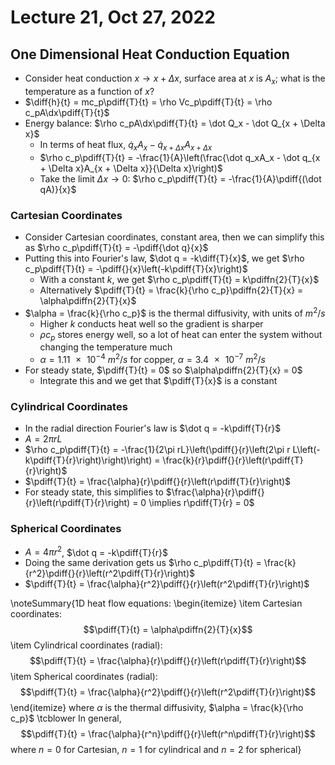 # Lecture 21, Oct 27, 2022

## One Dimensional Heat Conduction Equation

* Consider heat conduction $x \to x + \Delta x$, surface area at $x$ is $A_x$; what is the temperature as a function of $x$?
* $\diff{h}{t} = mc_p\pdiff{T}{t} = \rho Vc_p\pdiff{T}{t} = \rho c_pA\dx\pdiff{T}{t}$
* Energy balance: $\rho c_pA\dx\pdiff{T}{t} = \dot Q_x - \dot Q_{x + \Delta x}$
	* In terms of heat flux, $\dot q_xA_x - \dot q_{x + \Delta x}A_{x + \Delta x}$
	* $\rho c_p\pdiff{T}{t} = -\frac{1}{A}\left(\frac{\dot q_xA_x - \dot q_{x + \Delta x}A_{x + \Delta x}}{\Delta x}\right)$
	* Take the limit $\Delta x \to 0$: $\rho c_p\pdiff{T}{t} = -\frac{1}{A}\pdiff{(\dot qA)}{x}$

### Cartesian Coordinates

* Consider Cartesian coordinates, constant area, then we can simplify this as $\rho c_p\pdiff{T}{t} = -\pdiff{\dot q}{x}$
* Putting this into Fourier's law, $\dot q = -k\diff{T}{x}$, we get $\rho c_p\pdiff{T}{t} = -\pdiff{}{x}\left(-k\pdiff{T}{x}\right)$
	* With a constant $k$, we get $\rho c_p\pdiff{T}{t} = k\pdiffn{2}{T}{x}$
	* Alternatively $\pdiff{T}{t} = \frac{k}{\rho c_p}\pdiffn{2}{T}{x} = \alpha\pdiffn{2}{T}{x}$
* $\alpha = \frac{k}{\rho c_p}$ is the thermal diffusivity, with units of $\si{m^2/s}$
	* Higher $k$ conducts heat well so the gradient is sharper
	* $\rho c_p$ stores energy well, so a lot of heat can enter the system without changing the temperature much
	* $\alpha = \SI{1.11e-4}{m^2/s}$ for copper, $\alpha = \SI{3.4e-7}{m^2/s}$
* For steady state, $\pdiff{T}{t} = 0$ so $\alpha\pdiffn{2}{T}{x} = 0$
	* Integrate this and we get that $\pdiff{T}{x}$ is a constant

### Cylindrical Coordinates

* In the radial direction Fourier's law is $\dot q = -k\pdiff{T}{r}$
* $A = 2\pi rL$
* $\rho c_p\pdiff{T}{t} = -\frac{1}{2\pi rL}\left(\pdiff{}{r}\left(2\pi r L\left(-k\pdiff{T}{r}\right)\right)\right) = \frac{k}{r}\pdiff{}{r}\left(r\pdiff{T}{r}\right)$
* $\pdiff{T}{t} = \frac{\alpha}{r}\pdiff{}{r}\left(r\pdiff{T}{r}\right)$
* For steady state, this simplifies to $\frac{\alpha}{r}\pdiff{}{r}\left(r\pdiff{T}{r}\right) = 0 \implies r\pdiff{T}{r} = 0$

### Spherical Coordinates

* $A = 4\pi r^2$, $\dot q = -k\pdiff{T}{r}$
* Doing the same derivation gets us $\rho c_p\pdiff{T}{t} = \frac{k}{r^2}\pdiff{}{r}\left(r^2\pdiff{T}{r}\right)$
* $\pdiff{T}{t} = \frac{\alpha}{r^2}\pdiff{}{r}\left(r^2\pdiff{T}{r}\right)$

\noteSummary{1D heat flow equations:
\begin{itemize}
	\item Cartesian coordinates: $$\pdiff{T}{t} = \alpha\pdiffn{2}{T}{x}$$
	\item Cylindrical coordinates (radial): $$\pdiff{T}{t} = \frac{\alpha}{r}\pdiff{}{r}\left(r\pdiff{T}{r}\right)$$
	\item Spherical coordinates (radial): $$\pdiff{T}{t} = \frac{\alpha}{r^2}\pdiff{}{r}\left(r^2\pdiff{T}{r}\right)$$
\end{itemize}
where $\alpha$ is the thermal diffusivity, $\alpha = \frac{k}{\rho c_p}$ \tcblower
In general, $$\pdiff{T}{t} = \frac{\alpha}{r^n}\pdiff{}{r}\left(r^n\pdiff{T}{r}\right)$$ where $n = 0$ for Cartesian, $n = 1$ for cylindrical and $n = 2$ for spherical}

